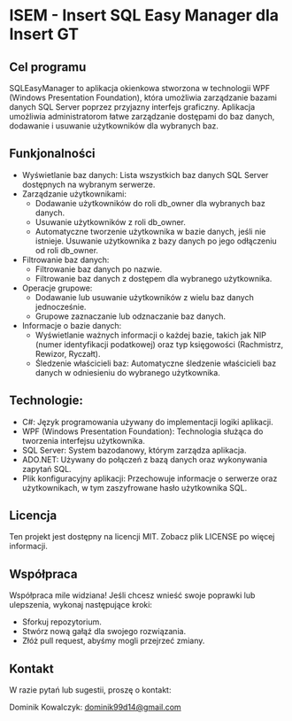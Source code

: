 # ISEM - Insert SQL Easy Manager dla Insert GT
## Cel programu
SQLEasyManager to aplikacja okienkowa stworzona w technologii WPF (Windows Presentation Foundation), która umożliwia zarządzanie bazami danych SQL Server poprzez przyjazny interfejs graficzny. Aplikacja umożliwia administratorom łatwe zarządzanie dostępami do baz danych, dodawanie i usuwanie użytkowników dla wybranych baz.
## Funkjonalności
* Wyświetlanie baz danych: Lista wszystkich baz danych SQL Server dostępnych na wybranym serwerze.
* Zarządzanie użytkownikami:
  * Dodawanie użytkowników do roli db_owner dla wybranych baz danych.
  * Usuwanie użytkowników z roli db_owner.
  * Automatyczne tworzenie użytkownika w bazie danych, jeśli nie istnieje.
Usuwanie użytkownika z bazy danych po jego odłączeniu od roli db_owner.
* Filtrowanie baz danych:
  * Filtrowanie baz danych po nazwie.
  * Filtrowanie baz danych z dostępem dla wybranego użytkownika.
* Operacje grupowe:
  * Dodawanie lub usuwanie użytkowników z wielu baz danych jednocześnie.
  * Grupowe zaznaczanie lub odznaczanie baz danych.
* Informacje o bazie danych:
  * Wyświetlanie ważnych informacji o każdej bazie, takich jak NIP (numer identyfikacji podatkowej) oraz typ księgowości (Rachmistrz, Rewizor, Ryczałt).
  * Śledzenie właścicieli baz: Automatyczne śledzenie właścicieli baz danych w odniesieniu do wybranego użytkownika.
 
## Technologie:
* C#: Język programowania używany do implementacji logiki aplikacji.
* WPF (Windows Presentation Foundation): Technologia służąca do tworzenia interfejsu użytkownika.
* SQL Server: System bazodanowy, którym zarządza aplikacja.
* ADO.NET: Używany do połączeń z bazą danych oraz wykonywania zapytań SQL.
* Plik konfiguracyjny aplikacji: Przechowuje informacje o serwerze oraz użytkownikach, w tym zaszyfrowane hasło użytkownika SQL.

## Licencja
Ten projekt jest dostępny na licencji MIT. Zobacz plik LICENSE po więcej informacji.

## Współpraca
Współpraca mile widziana! Jeśli chcesz wnieść swoje poprawki lub ulepszenia, wykonaj następujące kroki:

* Sforkuj repozytorium.
* Stwórz nową gałąź dla swojego rozwiązania.
* Złóż pull request, abyśmy mogli przejrzeć zmiany.

## Kontakt
W razie pytań lub sugestii, proszę o kontakt:

Dominik Kowalczyk: dominik99d14@gmail.com
